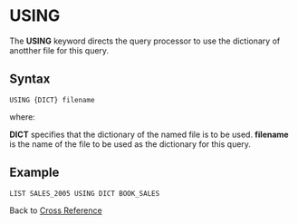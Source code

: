 # USING

<PageHeader />

The **USING** keyword directs the query processor to use the dictionary of anotther file for this query.

## Syntax

```
USING {DICT} filename
```

where:

**DICT** specifies that the dictionary of the named file is to be used.
**filename** is the name of the file to be used as the dictionary for this query.

## Example

```
LIST SALES_2005 USING DICT BOOK_SALES
```

Back to [Cross Reference](./../README.md)

<PageFooter />
